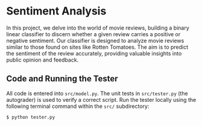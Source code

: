 # Sentiment Analysis

<div>

In this project, we delve into the world of movie reviews, building a binary linear classifier to discern whether a given review carries a positive or negative sentiment. Our classifier is designed to analyze movie reviews similar to those found on sites like Rotten Tomatoes. The aim is to predict the sentiment of the review accurately, providing valuable insights into public opinion and feedback.

## Code and Running the Tester

All code is entered into `src/model.py`. The unit tests in `src/tester.py` (the autograder) is used to verify a correct script. Run the tester locally using the following terminal command within the `src/` subdirectory:

```bash
$ python tester.py
```
